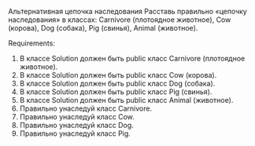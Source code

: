 Альтернативная цепочка наследования
Расставь правильно «цепочку наследования» в классах: Carnivore (плотоядное животное), Cow (корова), Dog (собака), Pig (свинья), Animal (животное).


Requirements:
1. В классе Solution должен быть public класс Carnivore (плотоядное животное).
2. В классе Solution должен быть public класс Cow (корова).
3. В классе Solution должен быть public класс Dog (собака).
4. В классе Solution должен быть public класс Pig (свинья).
5. В классе Solution должен быть public класс Animal (животное).
6. Правильно унаследуй класс Carnivore.
7. Правильно унаследуй класс Cow.
8. Правильно унаследуй класс Dog.
9. Правильно унаследуй класс Pig.
